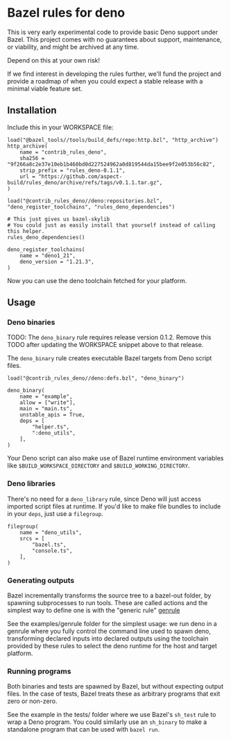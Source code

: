 # Bazel rules for deno

This is very early experimental code to provide basic Deno support under Bazel.
This project comes with no guarantees about support, maintenance, or viability, and might be archived at any time.

Depend on this at your own risk!

If we find interest in developing the rules further, we'll fund the project and provide a roadmap of when
you could expect a stable release with a minimal viable feature set.

## Installation

Include this in your WORKSPACE file:

```starlark
load("@bazel_tools//tools/build_defs/repo:http.bzl", "http_archive")
http_archive(
    name = "contrib_rules_deno",
    sha256 = "9f266a8c2e37e10eb1b460bd0d227524962a0d819544da15bee9f2e053b56c82",
    strip_prefix = "rules_deno-0.1.1",
    url = "https://github.com/aspect-build/rules_deno/archive/refs/tags/v0.1.1.tar.gz",
)

load("@contrib_rules_deno//deno:repositories.bzl", "deno_register_toolchains", "rules_deno_dependencies")

# This just gives us bazel-skylib
# You could just as easily install that yourself instead of calling this helper.
rules_deno_dependencies()

deno_register_toolchains(
    name = "deno1_21",
    deno_version = "1.21.3",
)
```

Now you can use the deno toolchain fetched for your platform.

## Usage

### Deno binaries

TODO: The `deno_binary` rule requires release version 0.1.2. Remove this TODO
after updating the WORKSPACE snippet above to that release.

The `deno_binary` rule creates executable Bazel targets from Deno script files.

```starlark
load("@contrib_rules_deno//deno:defs.bzl", "deno_binary")

deno_binary(
    name = "example",
    allow = ["write"],
    main = "main.ts",
    unstable_apis = True,
    deps = [
        "helper.ts",
        ":deno_utils",
    ],
)
```

Your Deno script can also make use of Bazel runtime environment variables like
`$BUILD_WORKSPACE_DIRECTORY` and `$BUILD_WORKING_DIRECTORY`.

### Deno libraries

There's no need for a `deno_library` rule, since Deno will just access imported
script files at runtime. If you'd like to make file bundles to include in your
`deps`, just use a `filegroup`.

```starlark
filegroup(
    name = "deno_utils",
    srcs = [
        "bazel.ts",
        "console.ts",
    ],
)
```

### Generating outputs

Bazel incrementally transforms the source tree to a bazel-out folder, by spawning
subprocesses to run tools. These are called actions and the simplest way to define
one is with the "generic rule" [genrule](https://docs.bazel.build/versions/main/be/general.html#genrule)

See the examples/genrule folder for the simplest usage: we run deno in a genrule
where you fully control the command line used to spawn deno, transforming declared
inputs into declared outputs using the toolchain provided by these rules to select
the deno runtime for the host and target platform.

### Running programs

Both binaries and tests are spawned by Bazel, but without expecting output files.
In the case of tests, Bazel treats these as arbitrary programs that exit zero or non-zero.

See the example in the tests/ folder where we use Bazel's `sh_test` rule to wrap a
Deno program. You could similarly use an `sh_binary` to make a standalone program
that can be used with `bazel run`.
